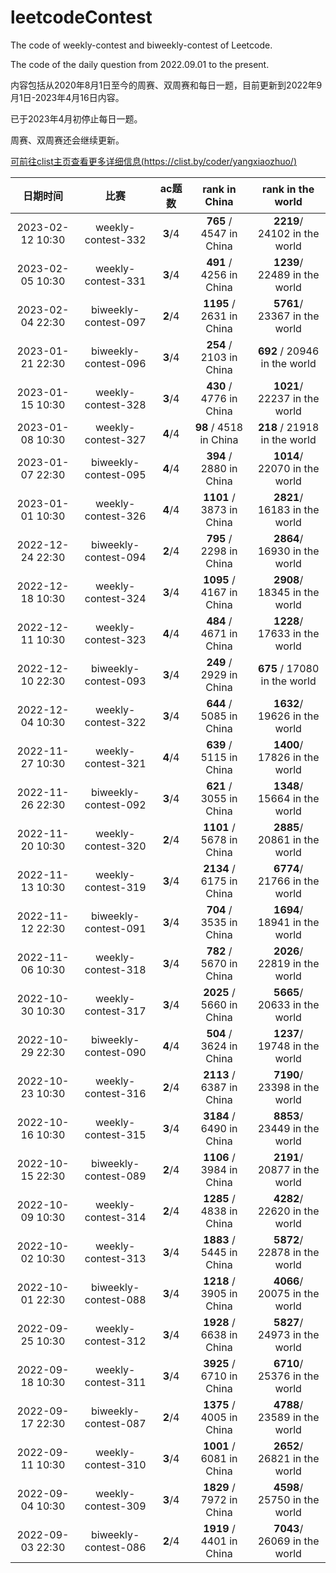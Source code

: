 # leetcodeContest
The code of weekly-contest and biweekly-contest of Leetcode.

The code of the daily question from 2022.09.01 to the present.

内容包括从2020年8月1日至今的周赛、双周赛和每日一题，目前更新到2022年9月1日-2023年4月16日内容。

已于2023年4月初停止每日一题。

周赛、双周赛还会继续更新。

[可前往clist主页查看更多详细信息(https://clist.by/coder/yangxiaozhuo/)](https://clist.by/coder/yangxiaozhuo/)


|     日期时间     |          比赛       | ac题数 |     rank in China      |      rank in the world       |
|:--------------:|:------------------:|:-----:|:----------------------:|:-----------------------------:|
|2023-02-12 10:30|  weekly-contest-332|**3**/4|**765**  / 4547 in China|**2219**/ 24102 in the world   |
|2023-02-05 10:30|  weekly-contest-331|**3**/4|**491**  / 4256 in China|**1239**/ 22489 in the world   |
|2023-02-04 22:30|biweekly-contest-097|**2**/4|**1195** / 2631 in China|**5761**/ 23367 in the world   |
|2023-01-21 22:30|biweekly-contest-096|**3**/4|**254**  / 2103 in China|**692** / 20946 in the world   |
|2023-01-15 10:30|  weekly-contest-328|**3**/4|**430**  / 4776 in China|**1021**/ 22237 in the world   |
|2023-01-08 10:30|  weekly-contest-327|**4**/4|**98**   / 4518 in China|**218** / 21918 in the world   |
|2023-01-07 22:30|biweekly-contest-095|**4**/4|**394**  / 2880 in China|**1014**/ 22070 in the world   |
|2023-01-01 10:30|  weekly-contest-326|**4**/4|**1101** / 3873 in China|**2821**/ 16183 in the world   |
|2022-12-24 22:30|biweekly-contest-094|**2**/4|**795**  / 2298 in China|**2864**/ 16930 in the world   |
|2022-12-18 10:30|  weekly-contest-324|**3**/4|**1095** / 4167 in China|**2908**/ 18345 in the world   |
|2022-12-11 10:30|  weekly-contest-323|**4**/4|**484**  / 4671 in China|**1228**/ 17633 in the world   |
|2022-12-10 22:30|biweekly-contest-093|**3**/4|**249**  / 2929 in China|**675** / 17080 in the world   |
|2022-12-04 10:30|  weekly-contest-322|**3**/4|**644**  / 5085 in China|**1632**/ 19626 in the world   |
|2022-11-27 10:30|  weekly-contest-321|**4**/4|**639**  / 5115 in China|**1400**/ 17826 in the world   |
|2022-11-26 22:30|biweekly-contest-092|**3**/4|**621**  / 3055 in China|**1348**/ 15664 in the world   |
|2022-11-20 10:30|  weekly-contest-320|**2**/4|**1101** / 5678 in China|**2885**/ 20861 in the world   |
|2022-11-13 10:30|  weekly-contest-319|**3**/4|**2134** / 6175 in China|**6774**/ 21766 in the world   |
|2022-11-12 22:30|biweekly-contest-091|**3**/4|**704**  / 3535 in China|**1694**/ 18941 in the world   |
|2022-11-06 10:30|  weekly-contest-318|**3**/4|**782**  / 5670 in China|**2026**/ 22819 in the world   |
|2022-10-30 10:30|  weekly-contest-317|**3**/4|**2025** / 5660 in China|**5665**/ 20633 in the world   |
|2022-10-29 22:30|biweekly-contest-090|**4**/4|**504**  / 3624 in China|**1237**/ 19748 in the world   |
|2022-10-23 10:30|  weekly-contest-316|**2**/4|**2113** / 6387 in China|**7190**/ 23398 in the world   |
|2022-10-16 10:30|  weekly-contest-315|**3**/4|**3184** / 6490 in China|**8853**/ 23449 in the world   |
|2022-10-15 22:30|biweekly-contest-089|**2**/4|**1106** / 3984 in China|**2191**/ 20877 in the world   |
|2022-10-09 10:30|  weekly-contest-314|**2**/4|**1285** / 4838 in China|**4282**/ 22620 in the world   |
|2022-10-02 10:30|  weekly-contest-313|**3**/4|**1883** / 5445 in China|**5872**/ 22878 in the world   |
|2022-10-01 22:30|biweekly-contest-088|**3**/4|**1218** / 3905 in China|**4066**/ 20075 in the world   |
|2022-09-25 10:30|  weekly-contest-312|**3**/4|**1928** / 6638 in China|**5827**/ 24973 in the world   |
|2022-09-18 10:30|  weekly-contest-311|**3**/4|**3925** / 6710 in China|**6710**/ 25376 in the world   |
|2022-09-17 22:30|biweekly-contest-087|**2**/4|**1375** / 4005 in China|**4788**/ 23589 in the world   |
|2022-09-11 10:30|  weekly-contest-310|**3**/4|**1001** / 6081 in China|**2652**/ 26821 in the world   |
|2022-09-04 10:30|  weekly-contest-309|**3**/4|**1829** / 7972 in China|**4598**/ 25750 in the world   |
|2022-09-03 22:30|biweekly-contest-086|**2**/4|**1919** / 4401 in China|**7043**/ 26069 in the world   |


